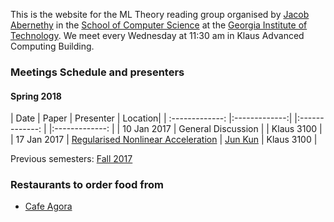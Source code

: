 This is the website for the ML Theory reading group organised by [Jacob Abernethy](http://web.eecs.umich.edu/~jabernet/) in the [School of Computer Science](https://www.scs.gatech.edu/) at the [Georgia Institute of Technology](http://www.gatech.edu/). We meet every Wednesday at 11:30 am in Klaus Advanced Computing Building.


### Meetings Schedule and presenters

#### Spring 2018

| Date        | Paper         | Presenter |   Location|
| :-------------: |:-------------:| |:-------------: | |:-------------: |
| 10 Jan 2017     | General Discussion |  | Klaus 3100 |
| 17 Jan 2017      | [Regularised Nonlinear Acceleration](https://arxiv.org/pdf/1606.04133.pdf)      |   [Jun Kun](https://www.cc.gatech.edu/~jwang774/) | Klaus 3100 |

Previous semesters: [Fall 2017](fall17)



### Restaurants to order food from
- [Cafe Agora](https://www.yelp.com/biz/cafe-agora-midtown-atlanta)

